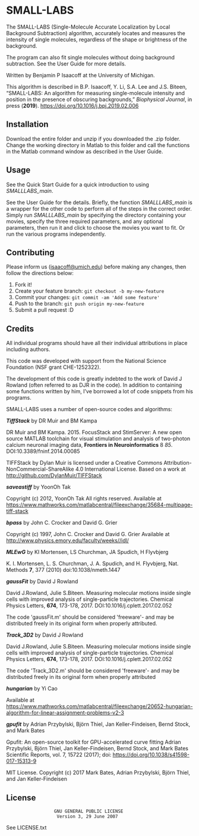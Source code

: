 # SMALL-LABS

The SMALL-LABS (Single-Molecule Accurate Localization by Local Background Subtraction) algorithm, accurately locates and measures the intensity of single molecules, regardless of the shape or brightness of the background.

The program can also fit single molecules without doing background subtraction. See the User Guide for more details.

Written by Benjamin P Isaacoff at the University of Michigan.

This algorithm is described in B.P. Isaacoff, Y. Li, S.A. Lee and J.S. Biteen, “SMALL-LABS: An algorithm for measuring single-molecule intensity and position in the presence of obscuring backgrounds,” _Biophysical Journal_, in press (**2019**). https://doi.org/10.1016/j.bpj.2019.02.006

## Installation

Download the entire folder and unzip if you downloaded the .zip folder. Change the working directory in Matlab to this folder and call the functions in the Matlab command window as described in the User Guide.

## Usage

See the Quick Start Guide for a quick introduction to using *SMALLLABS_main*. 

See the User Guide for the details. Briefly, the function *SMALLLABS_main* is a wrapper for the other code to perform all of the steps in the correct order. Simply run *SMALLLABS_main* by specifying the directory containing your movies, specify the three required parameters, and any optional parameters, then run it and click to choose the movies you want to fit. Or run the various programs independently.

## Contributing

Please inform us (isaacoff@umich.edu) before making any changes, then follow the directions below: 
1. Fork it!
2. Create your feature branch: `git checkout -b my-new-feature`
3. Commit your changes: `git commit -am 'Add some feature'`
4. Push to the branch: `git push origin my-new-feature`
5. Submit a pull request :D

## Credits

All individual programs should have all their individual attributions in place including authors. 

This code was developed with support from the National Science Foundation (NSF grant CHE-1252322).

The development of this code is greatly indebted to the work of David J Rowland (often referred to as DJR in the code). In addition to containing some functions written by him, I’ve borrowed a lot of code snippets from his programs.

SMALL-LABS uses a number of open-source codes and algorithms:

**_TiffStack_** by DR Muir and BM Kampa 

DR Muir and BM Kampa. 2015. FocusStack and StimServer: A new open source MATLAB toolchain for visual stimulation and analysis of two-photon calcium neuronal imaging data, **Frontiers in Neuroinformatics** 8 *85*. DOI:10.3389/fninf.2014.00085

TIFFStack by Dylan Muir is licensed under a Creative Commons Attribution-NonCommercial-ShareAlike 4.0 International License.
Based on a work at http://github.com/DylanMuir/TIFFStack

**_saveastiff_** by YoonOh Tak

Copyright (c) 2012, YoonOh Tak
All rights reserved.
Available at https://www.mathworks.com/matlabcentral/fileexchange/35684-multipage-tiff-stack

**_bpass_** by John C. Crocker and David G. Grier  

Copyright (c) 1997, John C. Crocker and David G. Grier
Available at http://www.physics.emory.edu/faculty/weeks//idl/

**_MLEwG_** by KI Mortensen, LS Churchman, JA Spudich, H Flyvbjerg

K. I. Mortensen, L. S. Churchman, J. A. Spudich, and H. Flyvbjerg, Nat. Methods **7**, 377 (2010) doi:10.1038/nmeth.1447 

**_gaussFit_** by David J Rowland

David J.Rowland, Julie S.Biteen. Measuring molecular motions inside single cells with improved analysis of single-particle trajectories. Chemical Physics Letters, **674**, 173-178, 2017. DOI:10.1016/j.cplett.2017.02.052

The code 'gaussFit.m' should be considered 'freeware'- and may be distributed freely in its original form when properly attributed.

**_Track_3D2_** by David J Rowland 

David J.Rowland, Julie S.Biteen. Measuring molecular motions inside single cells with improved analysis of single-particle trajectories. Chemical Physics Letters, **674**, 173-178, 2017. DOI:10.1016/j.cplett.2017.02.052

The code 'Track_3D2.m' should be considered 'freeware'- and may be distributed freely in its original form when properly attributed

**_hungarian_** by Yi Cao 

Available at https://www.mathworks.com/matlabcentral/fileexchange/20652-hungarian-algorithm-for-linear-assignment-problems-v2-3

**_gpufit_** by Adrian Przybylski, Björn Thiel, Jan Keller-Findeisen, Bernd Stock, and Mark Bates

Gpufit: An open-source toolkit for GPU-accelerated curve fitting
Adrian Przybylski, Björn Thiel, Jan Keller-Findeisen, Bernd Stock, and Mark Bates
Scientific Reports, vol. 7, 15722 (2017); doi: https://doi.org/10.1038/s41598-017-15313-9

MIT License.
Copyright (c) 2017 Mark Bates, Adrian Przybylski, Björn Thiel, and Jan Keller-Findeisen


## License

                      GNU GENERAL PUBLIC LICENSE
                       Version 3, 29 June 2007

  See LICENSE.txt
